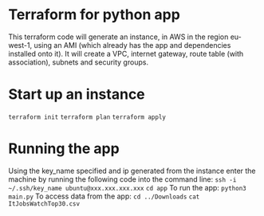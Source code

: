 # Terraform for python app
This terraform code will generate an instance, in AWS in the region eu-west-1, using an AMI (which already has the app and dependencies installed onto it). It will create a VPC, internet gateway, route table (with association), subnets and security groups.

# Start up an instance
`terraform init`
`terraform plan`
`terraform apply`

# Running the app
Using the key_name specified and ip generated from the instance enter the machine by running the following code into the command line:
`ssh -i ~/.ssh/key_name ubuntu@xxx.xxx.xxx.xxx`
`cd app`
To run the app:
`python3 main.py`
To access data from the app:
`cd ../Downloads`
`cat ItJobsWatchTop30.csv`
